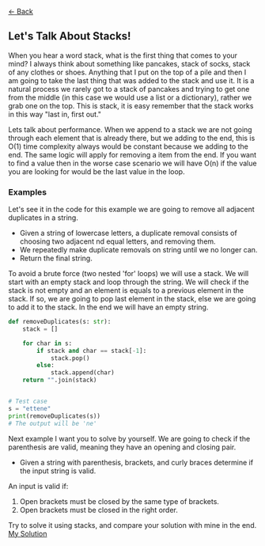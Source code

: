 [<- Back](README.md)

## Let's Talk About Stacks!

When you hear a word stack, what is the first thing that comes to your mind? I always think about something like pancakes, stack of socks, stack of any clothes or shoes. Anything that I put on the top of a pile and then I am going to take the last thing that was added to the stack and use it. It is a natural process we rarely got to a stack of pancakes and trying to get one from the middle (in this case we would use a list or a dictionary), rather we grab one on the top. This is stack, it is easy remember that the stack works in this way "last in, first out."

Lets talk about performance. When we append to a stack we are not going through each element that is already there, but we adding to the end, this is O(1) time complexity always would be constant because we adding to the end. The same logic will apply for removing a item from the end. If you want to find a value then in the worse case scenario we will have O(n) if the value you are looking for would be the last value in the loop.

### Examples

Let's see it in the code for this example we are going to remove all adjacent duplicates in a string.

-   Given a string of lowercase letters, a duplicate removal consists of choosing two adjacent nd equal letters, and removing them.
-   We repeatedly make duplicate removals on string until we no longer can.
-   Return the final string.

To avoid a brute force (two nested 'for' loops) we will use a stack. We will start with an empty stack and loop through the string. We will check if the stack is not empty and an element is equals to a previous element in the stack. If so, we are going to pop last element in the stack, else we are going to add it to the stack. In the end we will have an empty string.

```python
def removeDuplicates(s: str):
    stack = []

    for char in s:
        if stack and char == stack[-1]:
            stack.pop()
        else:
            stack.append(char)
    return "".join(stack)


# Test case
s = "ettene"
print(removeDuplicates(s))
# The output will be 'ne'
```

Next example I want you to solve by yourself.
We are going to check if the parenthesis are valid, meaning they have an opening and closing pair.

-   Given a string with parenthesis, brackets, and curly braces determine if the input string is valid.

An input is valid if:

1. Open brackets must be closed by the same type of brackets.
2. Open brackets must be closed in the right order.

Try to solve it using stacks, and compare your solution with mine in the end.
[My Solution](stacks.py)
